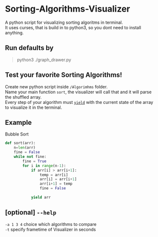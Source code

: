 # Sorting-Algorithms-Visualizer
A python script for visualizing sorting algoritms in terminal.  
It uses curses, that is build in to python3, so you dont need to install anything.

<blockquote class="imgur-embed-pub" lang="en" data-id="a/EdbTJCF" data-context="false" ><a href="//imgur.com/a/EdbTJCF"></a></blockquote><script async src="//s.imgur.com/min/embed.js" charset="utf-8"></script>

## Run defaults by 
>python3 ./graph_drawer.py

## Test your favorite Sorting Algorithms!
Create new python script inside `/Algorimhms` folder.  
Name your main function `sort`, the visualizer will call that and it will parse the shuffled array.  
Every step of your algorithm must [`yield`](https://www.geeksforgeeks.org/use-yield-keyword-instead-return-keyword-python/) with the current state of the array to visualize it in the terminal.  

## Example
Bubble Sort
```py
def sort(arr):
    n=len(arr)
    fine = False
    while not fine:
        fine = True
        for i in range(n-1): 
            if arr[i] > arr[i+1]:
                temp = arr[i]
                arr[i] = arr[i+1]
                arr[i+1] = temp
                fine = False
        
            yield arr
```
## [optional] `--help`
`-a 1 3 4` choice which algorithms to compare  
`-t` specify frametime of Visualizer in seconds

